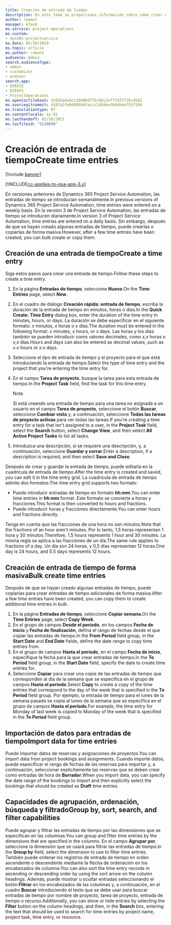 ```yaml
---
title: Creación de entrada de tiempo
description: En este tema se proporciona información sobre cómo crear entradas de tiempo.
author: rumant
manager: kfend
ms.service: project-operations
ms.custom:
- dyn365-projectservice
ms.date: 05/20/2019
ms.topic: article
ms.author: rumant
audience: Admin
search.audienceType:
- admin
- customizer
- enduser
search.app:
- D365CE
- D365PS
- ProjectOperations
ms.openlocfilehash: 520d3a6e6cc3d486d778c66c2ef7fd3ff20cd582
ms.sourcegitcommit: 418fa1fe9d605b8faccc2d5dee1b04b4e753f194
ms.translationtype: HT
ms.contentlocale: es-ES
ms.lasthandoff: 02/10/2021
ms.locfileid: "5149699"
---
```

# <a name="create-time-entries"></a><span data-ttu-id="09927-103">Creación de entrada de tiempo</span><span class="sxs-lookup"><span data-stu-id="09927-103">Create time entries</span></span>

[!include [banner](../includes/psa-now-project-operations.md)]

[!INCLUDE[cc-applies-to-psa-app-3.x](../includes/cc-applies-to-psa-app-3x.md)]

<span data-ttu-id="09927-104">En versiones anteriores de Dynamics 365 Project Service Automation, las entradas de tiempo se introducían semanalmente.</span><span class="sxs-lookup"><span data-stu-id="09927-104">In previous versions of Dynamics 365 Project Service Automation, time entries were entered on a weekly basis.</span></span> <span data-ttu-id="09927-105">En la versión 3 de Project Service Automation, las entradas de tiempo se introducen diariamente.</span><span class="sxs-lookup"><span data-stu-id="09927-105">In version 3 of Project Service Automation, time entries are entered on a daily basis.</span></span> <span data-ttu-id="09927-106">Sin embargo, después de que se hayan creado algunas entradas de tiempo, puede crearlas o copiarlas de forma masiva.</span><span class="sxs-lookup"><span data-stu-id="09927-106">However, after a few time entries have been created, you can bulk create or copy them.</span></span>

## <a name="create-a-time-entry"></a><span data-ttu-id="09927-107">Creación de una entrada de tiempo</span><span class="sxs-lookup"><span data-stu-id="09927-107">Create a time entry</span></span>

<span data-ttu-id="09927-108">Siga estos pasos para crear una entrada de tiempo.</span><span class="sxs-lookup"><span data-stu-id="09927-108">Follow these steps to create a time entry.</span></span>

1. <span data-ttu-id="09927-109">En la página **Entradas de tiempo**, seleccione **Nuevo**.</span><span class="sxs-lookup"><span data-stu-id="09927-109">On the **Time Entries** page, select **New**.</span></span>
2. <span data-ttu-id="09927-110">En el cuadro de diálogo **Creación rápida: entrada de tiempo**, escriba la duración de la entrada de tiempo en minutos, horas o días.</span><span class="sxs-lookup"><span data-stu-id="09927-110">In the **Quick Create: Time Entry** dialog box, enter the duration of the time entry in minutes, hours, or days.</span></span> <span data-ttu-id="09927-111">La duración se debe especificar en el siguiente formato: *x* minutos, *x* horas o *x* días.</span><span class="sxs-lookup"><span data-stu-id="09927-111">The duration must be entered in the following format: *x* minutes, *x* hours, or *x* days.</span></span> <span data-ttu-id="09927-112">Las horas y los días también se pueden introducir como valores decimales, como *x,x* horas o *x,x* días.</span><span class="sxs-lookup"><span data-stu-id="09927-112">Hours and days can also be entered as decimal values, such as *x.x* hours or *x.x* days.</span></span>
3. <span data-ttu-id="09927-113">Seleccione el tipo de entrada de tiempo y el proyecto para el que está introduciendo la entrada de tiempo.</span><span class="sxs-lookup"><span data-stu-id="09927-113">Select the type of time entry and the project that you're entering the time entry for.</span></span>
4. <span data-ttu-id="09927-114">En el campo **Tarea de proyecto**, busque la tarea para esta entrada de tiempo.</span><span class="sxs-lookup"><span data-stu-id="09927-114">In the **Project Task** field, find the task for this time entry.</span></span>

    > [!NOTE]
    > <span data-ttu-id="09927-115">Si está creando una entrada de tiempo para una tarea no asignada a un usuario en el campo **Tarea de proyecto**, seleccione el botón **Buscar**, seleccione **Cambiar vista** y, a continuación, seleccione **Todas las tareas de proyecto activas** para ver todas las tareas.</span><span class="sxs-lookup"><span data-stu-id="09927-115">If you're creating a time entry for a task that isn't assigned to a user, in the **Project Task** field, select the **Search** button, select **Change View**, and then select **All Active Project Tasks** to list all tasks.</span></span>

5. <span data-ttu-id="09927-116">Introduzca una descripción, si se requiere una descripción, y, a continuación, seleccione **Guardar y cerrar**.</span><span class="sxs-lookup"><span data-stu-id="09927-116">Enter a description, if a description is required, and then select **Save and Close**.</span></span>

<span data-ttu-id="09927-117">Después de crear y guardar la entrada de tiempo, puede editarla en la cuadrícula de entrada de tiempo.</span><span class="sxs-lookup"><span data-stu-id="09927-117">After the time entry is created and saved, you can edit it in the time entry grid.</span></span> <span data-ttu-id="09927-118">La cuadrícula de entrada de tiempo admite dos formatos:</span><span class="sxs-lookup"><span data-stu-id="09927-118">The time entry grid supports two formats:</span></span>

- <span data-ttu-id="09927-119">Puede introducir entradas de tiempo en formato **hh:mm**.</span><span class="sxs-lookup"><span data-stu-id="09927-119">You can enter time entries in **hh:mm** format.</span></span> <span data-ttu-id="09927-120">Este formato se convierte a horas y fracciones.</span><span class="sxs-lookup"><span data-stu-id="09927-120">This format is then converted to hours and fractions.</span></span>
- <span data-ttu-id="09927-121">Puede introducir horas y fracciones directamente.</span><span class="sxs-lookup"><span data-stu-id="09927-121">You can enter hours and fractions directly.</span></span>

<span data-ttu-id="09927-122">Tenga en cuenta que las fracciones de una hora no son minutos.</span><span class="sxs-lookup"><span data-stu-id="09927-122">Note that the fractions of an hour aren't minutes.</span></span> <span data-ttu-id="09927-123">Por lo tanto, 1,5 horas representan 1 hora y 30 minutos.</span><span class="sxs-lookup"><span data-stu-id="09927-123">Therefore, 1.5 hours represents 1 hour and 30 minutes.</span></span> <span data-ttu-id="09927-124">La misma regla se aplica a las fracciones de un día.</span><span class="sxs-lookup"><span data-stu-id="09927-124">The same rule applies to fractions of a day.</span></span> <span data-ttu-id="09927-125">Un día son 24 horas, y 0,5 días representan 12 horas.</span><span class="sxs-lookup"><span data-stu-id="09927-125">One day is 24 hours, and 0.5 days represents 12 hours.</span></span>

## <a name="bulk-create-time-entries"></a><span data-ttu-id="09927-126">Creación de entrada de tiempo de forma masiva</span><span class="sxs-lookup"><span data-stu-id="09927-126">Bulk create time entries</span></span>

<span data-ttu-id="09927-127">Después de que se hayan creado algunas entradas de tiempo, puede copiarlas para crear entradas de tiempo adicionales de forma masiva.</span><span class="sxs-lookup"><span data-stu-id="09927-127">After a few time entries have been created, you can copy them to create additional time entries in bulk.</span></span>

1. <span data-ttu-id="09927-128">En la página **Entradas de tiempo**, seleccione **Copiar semana**.</span><span class="sxs-lookup"><span data-stu-id="09927-128">On the **Time Entries** page, select **Copy Week**.</span></span>
2. <span data-ttu-id="09927-129">En el grupo de campos **Desde el período**, en los campos **Fecha de inicio** y **Fecha de finalización**, defina el rango de fechas desde el que copiar las entradas de tiempo.</span><span class="sxs-lookup"><span data-stu-id="09927-129">In the **From Period** field group, in the **Start Date** and **End Date** fields, define the date range to copy time entries from.</span></span>
3. <span data-ttu-id="09927-130">En el grupo de campos **Hasta el período**, en el campo **Fecha de inicio**, especifique la fecha para la que crear entradas de tiempo.</span><span class="sxs-lookup"><span data-stu-id="09927-130">In the **To Period** field group, in the **Start Date** field, specify the date to create time entries for.</span></span>
4. <span data-ttu-id="09927-131">Seleccione **Copiar** para crear una copia de las entradas de tiempo que corresponden al día de la semana que se especifica en el grupo de campos **Hasta el período**.</span><span class="sxs-lookup"><span data-stu-id="09927-131">Select **Copy** to create a copy of the time entries that correspond to the day of the week that is specified in the **To Period** field group.</span></span> <span data-ttu-id="09927-132">Por ejemplo, la entrada de tiempo para el lunes de la semana pasada se copia al lunes de la semana que se especifica en el grupo de campos **Hasta el período**.</span><span class="sxs-lookup"><span data-stu-id="09927-132">For example, the time entry for Monday of last week is copied to Monday of the week that is specified in the **To Period** field group.</span></span>

## <a name="import-data-for-time-entries"></a><span data-ttu-id="09927-133">Importación de datos para entradas de tiempo</span><span class="sxs-lookup"><span data-stu-id="09927-133">Import data for time entries</span></span>

<span data-ttu-id="09927-134">Puede importar datos de reservas y asignaciones de proyectos.</span><span class="sxs-lookup"><span data-stu-id="09927-134">You can import data from project bookings and assignments.</span></span> <span data-ttu-id="09927-135">Cuando importe datos, puede especificar el rango de fechas de las reservas para importar y, a continuación, seleccionar explícitamente las reservas que se deben crear como entradas de hora de **Borrador**.</span><span class="sxs-lookup"><span data-stu-id="09927-135">When you import data, you can specify the date range of the bookings to import and then explicitly select the bookings that should be created as **Draft** time entries.</span></span>

## <a name="group-by-sort-search-and-filter-capabilities"></a><span data-ttu-id="09927-136">Capacidades de agrupación, ordenación, búsqueda y filtrado</span><span class="sxs-lookup"><span data-stu-id="09927-136">Group by, sort, search, and filter capabilities</span></span>

<span data-ttu-id="09927-137">Puede agrupar y filtrar las entradas de tiempo por las dimensiones que se especifican en las columnas.</span><span class="sxs-lookup"><span data-stu-id="09927-137">You can group and filter time entries by the dimensions that are specified in the columns.</span></span> <span data-ttu-id="09927-138">En el campo **Agrupar por**, seleccione la dimensión que se usará para filtrar las entradas de tiempo.</span><span class="sxs-lookup"><span data-stu-id="09927-138">In the **Group by** field, select the dimension to use to filter time entries.</span></span> <span data-ttu-id="09927-139">También puede ordenar los registros de entrada de tiempo en orden ascendente o descendente mediante la flecha de ordenación en los encabezados de columna.</span><span class="sxs-lookup"><span data-stu-id="09927-139">You can also sort the time entry records in ascending or descending order by using the sort arrow on the column headings.</span></span> <span data-ttu-id="09927-140">Además, puede mostrar u ocultar entradas seleccionando el botón **Filtrar** en los encabezados de las columnas y, a continuación, en el cuadro **Buscar** introduciendo el texto que se debe usar para buscar entradas de tiempo por nombre de proyecto, tarea de proyecto, entrada de tiempo o recurso.</span><span class="sxs-lookup"><span data-stu-id="09927-140">Additionally, you can show or hide entries by selecting the **Filter** button on the column headings, and then, in the **Search** box, entering the text that should be used to search for time entries by project name, project task, time entry, or resource.</span></span>
